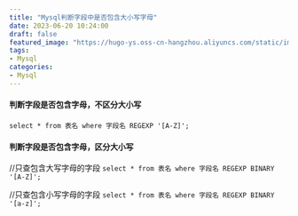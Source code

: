 ```yaml
---
title: "Mysql判断字段中是否包含大小写字母"
date: 2023-06-20 10:24:00
draft: false
featured_image: "https://hugo-ys.oss-cn-hangzhou.aliyuncs.com/static/img/xxl-job.jpg"
tags:
- Mysql
categories:
- Mysql
---
```

#### 判断字段是否包含字母，不区分大小写
`select * from 表名 where 字段名 REGEXP '[A-Z]';`
#### 判断字段是否包含字母，区分大小写
//只查包含大写字母的字段
`select * from 表名 where 字段名 REGEXP BINARY '[A-Z]';`

//只查包含小写字母的字段
`select * from 表名 where 字段名 REGEXP BINARY '[a-z]';`


